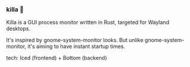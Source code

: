 ### killa 🔪

Killa is a GUI process monitor written in Rust, targeted for Wayland desktops.

It's inspired by gnome-system-monitor looks. But unlike gnome-system-monitor,
it's aiming to have instant startup times.

tech: Iced (frontend) + Bottom (backend)
